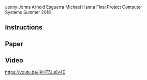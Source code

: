 Jenny Johns
Arnold Esguerra
Michael Hanna
Final Project
Computer Systems
Summer 2018


## Instructions

## Paper

## Video

https://youtu.be/IKHT7Ju0y4E 

